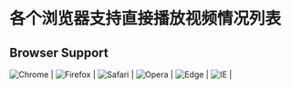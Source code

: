 # 各个浏览器支持直接播放视频情况列表

## Browser Support

![Chrome](https://raw.github.com/alrra/browser-logos/master/src/chrome/chrome_48x48.png) | 
![Firefox](https://raw.github.com/alrra/browser-logos/master/src/firefox/firefox_48x48.png) | 
![Safari](https://raw.github.com/alrra/browser-logos/master/src/safari/safari_48x48.png) | 
![Opera](https://raw.github.com/alrra/browser-logos/master/src/opera/opera_48x48.png) | 
![Edge](https://raw.github.com/alrra/browser-logos/master/src/edge/edge_48x48.png) | 
![IE](https://raw.github.com/alrra/browser-logos/master/src/archive/internet-explorer_9-11/internet-explorer_9-11_48x48.png) |
